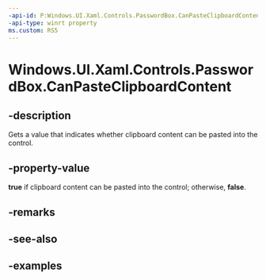 ```yaml
---
-api-id: P:Windows.UI.Xaml.Controls.PasswordBox.CanPasteClipboardContent
-api-type: winrt property
ms.custom: RS5
---
```


<!-- Property syntax.
public bool CanPasteClipboardContent { get; }
-->

# Windows.UI.Xaml.Controls.PasswordBox.CanPasteClipboardContent

## -description

Gets a value that indicates whether clipboard content can be pasted into the control.



## -property-value

**true** if clipboard content can be pasted into the control; otherwise, **false**.

## -remarks

## -see-also

## -examples

